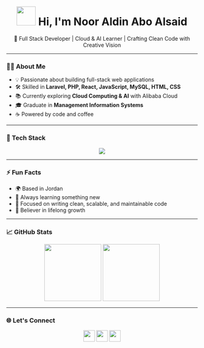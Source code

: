 <h1 align="center">
  <img src="https://media.giphy.com/media/qgQUggAC3Pfv687qPC/giphy.gif" width="50"/>
  Hi, I'm Noor Aldin Abo Alsaid
</h1>

<p align="center">🚀 Full Stack Developer | Cloud & AI Learner | Crafting Clean Code with Creative Vision</p>

---

### 👨‍💻 About Me

- 💡 Passionate about building full-stack web applications  
- 🛠️ Skilled in **Laravel, PHP, React, JavaScript, MySQL, HTML, CSS**  
- 📚 Currently exploring **Cloud Computing & AI** with Alibaba Cloud  
- 🎓 Graduate in **Management Information Systems**  
- ☕ Powered by code and coffee

---

### 🧰 Tech Stack

<p align="center">
  <img src="https://skillicons.dev/icons?i=php,laravel,react,javascript,html,css,mysql,bootstrap,wordpress,git" />
</p>

---

### ⚡ Fun Facts

- 🌍 Based in Jordan  
- 🧠 Always learning something new  
- 🎯 Focused on writing clean, scalable, and maintainable code  
- 🌱 Believer in lifelong growth

---

### 📈 GitHub Stats

<p align="center">
  <img src="https://github-readme-stats.vercel.app/api?username=Noor-Aldin1&show_icons=true&theme=tokyonight" height="150"/>
  <img src="https://github-readme-stats.vercel.app/api/top-langs/?username=Noor-Aldin1&layout=compact&theme=tokyonight" height="150"/>
</p>

---

### 🌐 Let's Connect

<p align="center">
  <a href="mailto:nooraldin.aboalsaid@gmail.com"><img src="https://img.icons8.com/ios-filled/50/000000/email.png" width="30"/></a>
  <a href="https://www.linkedin.com/in/noor-aldin-abo-alsaid-253387293/"><img src="https://cdn.jsdelivr.net/gh/devicons/devicon/icons/linkedin/linkedin-original.svg" width="30"/></a>
  <a href="https://noor-aldin1.github.io/MyCollection/"><img src="https://img.icons8.com/ios-filled/50/domain.png" width="30"/></a>
</p>
